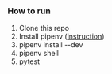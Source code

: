 ### How to run
1) Clone this repo
2) Install pipenv ([instruction](https://github.com/pypa/pipenv#installation))
3) pipenv install --dev
4) pipenv shell
5) pytest
